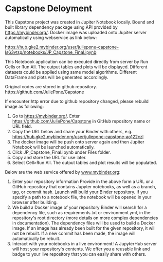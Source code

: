 # Capstone Deloyment

This Capstone project was created in Jupiter Notebook locally. Bound and built library dependency package using API provided by https://mybinder.org/. Docker image was uploaded onto Jupiter server automatically using webservice as link below:

https://hub.gke2.mybinder.org/user/juliepone-capstone-ls63vtsp/notebooks/JP_Capstone_Final.ipynb

This Notebook application can be executed directly from server by Run Cells or Run All. The output tables and plots will be displayed. Different datasets could be applied using same model algorithms. Different DataFrame and plots will be generated accordingly.

Original codes are stored in github repository.
https://github.com/JuliePone/Capstone

If encounter http error due to github repository changed, please rebuild image as following:
1. Go to https://mybinder.org/. Enter https://github.com/JuliePone/Capstone in GitHub repository name or URL field.
2. Copy the URL below and share your Binder with others, e.g. https://hub.gke2.mybinder.org/user/juliepone-capstone-ao122czl
3. The docker image will be push onto server again and then Jupiter Notebook will be launched automatically. 
4. Click JP_Capstone_Final.ipynb under Files folder. 
5. Copy and store the URL for use later.
6. Select Cell>Run All. The output tables and plot results will be populated.

Below are the web service offered by www.mybinder.org:
1. Enter your repository information
Provide in the above form a URL or a GitHub repository that contains Jupyter notebooks, as well as a branch, tag, or commit hash. Launch will build your Binder repository. If you specify a path to a notebook file, the notebook will be opened in your browser after building.
2. We build a Docker image of your repository
Binder will search for a dependency file, such as requirements.txt or environment.yml, in the repository's root directory (more details on more complex dependencies in documentation). The dependency files will be used to build a Docker image. If an image has already been built for the given repository, it will not be rebuilt. If a new commit has been made, the image will automatically be rebuilt.
3. Interact with your notebooks in a live environment!
A JupyterHub server will host your repository's contents. We offer you a reusable link and badge to your live repository that you can easily share with others.


